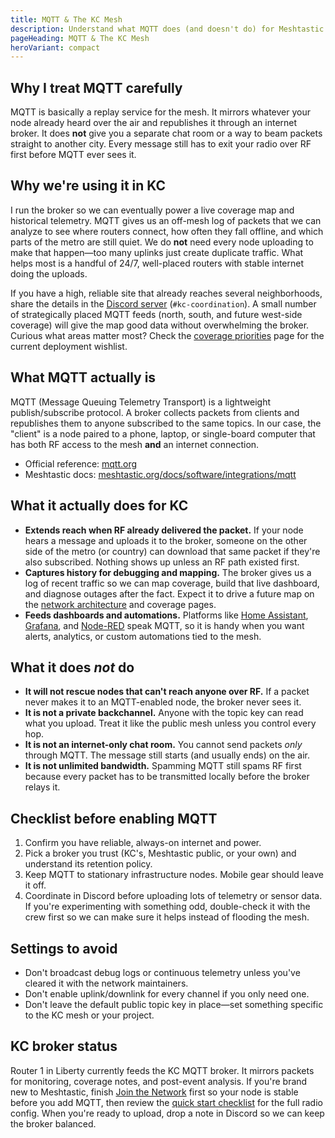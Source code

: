 ```yaml
---
title: MQTT & The KC Mesh
description: Understand what MQTT does (and doesn't do) for Meshtastic nodes before flipping the switch.
pageHeading: MQTT & The KC Mesh
heroVariant: compact
---
```


## Why I treat MQTT carefully

MQTT is basically a replay service for the mesh. It mirrors whatever your node
already heard over the air and republishes it through an internet broker. It does
**not** give you a separate chat room or a way to beam packets straight to
another city. Every message still has to exit your radio over RF first before
MQTT ever sees it.

## Why we're using it in KC

I run the broker so we can eventually power a live coverage map and historical
telemetry. MQTT gives us an off-mesh log of packets that we can analyze to see
where routers connect, how often they fall offline, and which parts of the metro
are still quiet. We do **not** need every node uploading to make that happen—too
many uplinks just create duplicate traffic. What helps most is a handful of
24/7, well-placed routers with stable internet doing the uploads.

If you have a high, reliable site that already reaches several neighborhoods,
share the details in the
[Discord server](https://discord.gg/eP5VSPKU) (`#kc-coordination`). A small
number of strategically placed MQTT feeds (north, south, and future west-side
coverage) will give the map good data without overwhelming the broker. Curious
what areas matter most? Check the [coverage priorities](/network/coverage) page
for the current deployment wishlist.

## What MQTT actually is

MQTT (Message Queuing Telemetry Transport) is a lightweight
publish/subscribe protocol. A broker collects packets from clients and
republishes them to anyone subscribed to the same topics. In our case, the
"client" is a node paired to a phone, laptop, or single-board computer that has
both RF access to the mesh **and** an internet connection.

- Official reference: [mqtt.org](https://mqtt.org/)
- Meshtastic docs:
  [meshtastic.org/docs/software/integrations/mqtt](https://meshtastic.org/docs/software/integrations/mqtt)

## What it actually does for KC

- **Extends reach when RF already delivered the packet.** If your node hears a
  message and uploads it to the broker, someone on the other side of the metro
  (or country) can download that same packet if they're also subscribed. Nothing
  shows up unless an RF path existed first.
- **Captures history for debugging and mapping.** The broker gives us a log of
  recent traffic so we can map coverage, build that live dashboard, and diagnose
  outages after the fact. Expect it to drive a future map on the
  [network architecture](/network/architecture) and coverage pages.
- **Feeds dashboards and automations.** Platforms like
  [Home Assistant](https://www.home-assistant.io/),
  [Grafana](https://grafana.com/), and
  [Node-RED](https://nodered.org/) speak MQTT, so it is handy when you want
  alerts, analytics, or custom automations tied to the mesh.

## What it does *not* do

- **It will not rescue nodes that can't reach anyone over RF.** If a packet never
  makes it to an MQTT-enabled node, the broker never sees it.
- **It is not a private backchannel.** Anyone with the topic key can read what
  you upload. Treat it like the public mesh unless you control every hop.
- **It is not an internet-only chat room.** You cannot send packets *only*
  through MQTT. The message still starts (and usually ends) on the air.
- **It is not unlimited bandwidth.** Spamming MQTT still spams RF first because
  every packet has to be transmitted locally before the broker relays it.

## Checklist before enabling MQTT

1. Confirm you have reliable, always-on internet and power.
2. Pick a broker you trust (KC's, Meshtastic public, or your own) and understand
   its retention policy.
3. Keep MQTT to stationary infrastructure nodes. Mobile gear should leave it
   off.
4. Coordinate in Discord before uploading lots of telemetry or sensor data. If
   you're experimenting with something odd, double-check it with the crew first
   so we can make sure it helps instead of flooding the mesh.

## Settings to avoid

- Don't broadcast debug logs or continuous telemetry unless you've cleared it
  with the network maintainers.
- Don't enable uplink/downlink for every channel if you only need one.
- Don't leave the default public topic key in place—set something specific to
  the KC mesh or your project.

## KC broker status

Router 1 in Liberty currently feeds the KC MQTT broker. It mirrors packets for
monitoring, coverage notes, and post-event analysis. If you're brand new to
Meshtastic, finish [Join the Network](/get-started/join) first so your node is
stable before you add MQTT, then review the
[quick start checklist](/get-started/quick-start) for the full radio config.
When you're ready to upload, drop a note in Discord so we can keep the broker
balanced.
